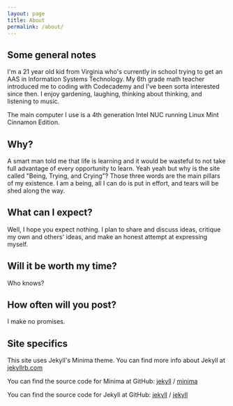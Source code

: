 ```yaml
---
layout: page
title: About
permalink: /about/
---
```


## Some general notes

I'm a 21 year old kid from Virginia who's currently in school trying to get an AAS in Information Systems Technology. My 6th grade math teacher introduced me to coding with Codecademy and I've been sorta interested since then. I enjoy gardening, laughing, thinking about thinking, and listening to music.

The main computer I use is a 4th generation Intel NUC running Linux Mint Cinnamon Edition. 

## Why?
  
A smart man told me that life is learning and it would be wasteful to not take full advantage of every opportunity to learn. Yeah yeah but why is the site called "Being, Trying, and Crying"? Those three words are the main pillars of my existence. I am a being, all I can do is put in effort, and tears will be shed along the way. 

## What can I expect?

Well, I hope you expect nothing. I plan to share and discuss ideas, critique my own and others' ideas, and make an honest attempt at expressing myself.

## Will it be worth my time?

Who knows?

## How often will you post?

I make no promises.

## Site specifics
This site uses Jekyll's Minima theme. You can find more info about Jekyll at [jekyllrb.com](https://jekyllrb.com/)

You can find the source code for Minima at GitHub:
[jekyll][jekyll-organization] /
[minima](https://github.com/jekyll/minima)

You can find the source code for Jekyll at GitHub:
[jekyll][jekyll-organization] /
[jekyll](https://github.com/jekyll/jekyll)


[jekyll-organization]: https://github.com/jekyll


